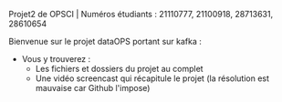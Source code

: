 Projet2 de OPSCI | Numéros étudiants : 21110777, 21100918, 28713631, 28610654

Bienvenue sur le projet dataOPS portant sur kafka : 
- Vous y trouverez :
    - Les fichiers et dossiers du projet au complet
    - Une vidéo screencast qui récapitule le projet (la résolution est mauvaise car Github l'impose)
